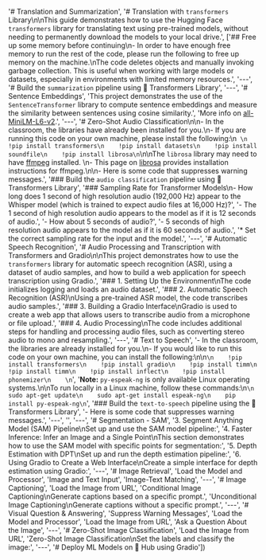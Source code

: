 '# Translation and Summarization',
 '# Translation with `transformers` Library\n\nThis guide demonstrates how to use the Hugging Face `transformers` library for translating text using pre-trained models, without needing to permanently download the models to your local drive.',
 ['## Free up some memory before continuing\n- In order to have enough free memory to run the rest of the code, please run the following to free up memory on the machine.\nThe code deletes objects and manually invoking garbage collection. This is useful when working with large models or datasets, especially in environments with limited memory resources.',
  '---',
  '# Build the `summarization` pipeline using 🤗 Transformers Library',
  '---',
  '# Sentence Embeddings',
  'This project demonstrates the use of the `SentenceTransformer` library to compute sentence embeddings and measure the similarity between sentences using cosine similarity.',
  'More info on [all-MiniLM-L6-v2](https://huggingface.co/sentence-transformers/all-MiniLM-L6-v2).',
  '---',
  '# Zero-Shot Audio Classification\n\n- In the classroom, the libraries have already been installed for you.\n- If you are running this code on your own machine, please install the following:\n``` \n    !pip install transformers\n    !pip install datasets\n    !pip install soundfile\n    !pip install librosa\n```\n\nThe `librosa` library may need to have [ffmpeg](https://www.ffmpeg.org/download.html) installed. \n- This page on [librosa](https://pypi.org/project/librosa/) provides installation instructions for ffmpeg.\n\n- Here is some code that suppresses warning messages.',
  '### Build the `audio classification` pipeline using 🤗 Transformers Library',
  '### Sampling Rate for Transformer Models\n- How long does 1 second of high resolution audio (192,000 Hz) appear to the Whisper model (which is trained to expect audio files at 16,000 Hz)?',
  '- The 1 second of high resolution audio appears to the model as if it is 12 seconds of audio.',
  '- How about 5 seconds of audio?',
  '- 5 seconds of high resolution audio appears to the model as if it is 60 seconds of audio.',
  '* Set the correct sampling rate for the input and the model.',
  '---',
  '# Automatic Speech Recognition',
  '# Audio Processing and Transcription with Transformers and Gradio\n\nThis project demonstrates how to use the `transformers` library for automatic speech recognition (ASR), using a dataset of audio samples, and how to build a web application for speech transcription using Gradio.',
  '### 1. Setting Up the Environment\nThe code initializes logging and loads an audio dataset.',
  '### 2. Automatic Speech Recognition (ASR)\nUsing a pre-trained ASR model, the code transcribes audio samples.',
  '### 3. Building a Gradio Interface\nGradio is used to create a web app that allows users to transcribe audio from a microphone or file upload.',
  '### 4. Audio Processing\nThe code includes additional steps for handling and processing audio files, such as converting stereo audio to mono and resampling.',
  '---',
  '# Text to Speech',
  '- In the classroom, the libraries are already installed for you.\n- If you would like to run this code on your own machine, you can install the following:\n\n```\n    !pip install transformers\n    !pip install gradio\n    !pip install timm\n    !pip install timm\n    !pip install inflect\n    !pip install phonemizer\n    \n```',
  '**Note:**  `py-espeak-ng` is only available Linux operating systems.\n\nTo run locally in a Linux machine, follow these commands:\n```\n    sudo apt-get update\n    sudo apt-get install espeak-ng\n    pip install py-espeak-ng\n```',
  '### Build the `text-to-speech` pipeline using the 🤗 Transformers Library',
  '- Here is some code that suppresses warning messages.',
  '---',
  '',
  '---',
  '# Segmentation - SAM',
  '3. Segment Anything Model (SAM) Pipeline\nSet up and use the SAM model pipeline:',
  '4. Faster Inference: Infer an Image and a Single Point\nThis section demonstrates how to use the SAM model with specific points for segmentation:',
  '5. Depth Estimation with DPT\nSet up and run the depth estimation pipeline:',
  '6. Using Gradio to Create a Web Interface\nCreate a simple interface for depth estimation using Gradio:',
  '---',
  '# Image Retrieval',
  'Load the Model and Processor',
  'Image and Text Input',
  'Image-Text Matching',
  '---',
  '# Image Captioning',
  'Load the Image from URL',
  'Conditional Image Captioning\nGenerate captions based on a specific prompt.',
  'Unconditional Image Captioning\nGenerate captions without a specific prompt.',
  '---',
  '# Visual Question & Answering',
  'Suppress Warning Messages',
  'Load the Model and Processor',
  'Load the Image from URL',
  'Ask a Question About the Image',
  '---',
  '# Zero-Shot Image Classification',
  'Load the Image from URL',
  'Zero-Shot Image Classification\nSet the labels and classify the image:',
  '---',
  '# Deploy ML Models on 🤗 Hub using Gradio'])
